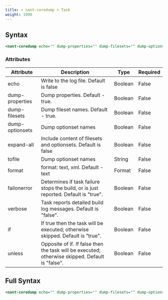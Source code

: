 ```yaml
---
title: < nant-coredump > Task
weight: 1090
---
```

## Syntax
```xml
<nant-coredump echo="" dump-properties="" dump-filesets="" dump-optionsets="" expand-all="" tofile="" format="" failonerror="" verbose="" if="" unless="" />
```
### Attributes
| Attribute | Description | Type | Required |
| --------- | ----------- | ---- | -------- |
| echo | Write to the log file. Default is false | Boolean | False |
| dump-properties | Dump properties. Default - true. | Boolean | False |
| dump-filesets | Dump fileset names. Default - true. | Boolean | False |
| dump-optionsets | Dump optionset names | Boolean | False |
| expand-all | Include content of filesets and optionsets. Default is false | Boolean | False |
| tofile | Dump optionset names | String | False |
| format | format: text, xml. Default - text | Format | False |
| failonerror | Determines if task failure stops the build, or is just reported. Default is &quot;true&quot;. | Boolean | False |
| verbose | Task reports detailed build log messages.  Default is &quot;false&quot;. | Boolean | False |
| if | If true then the task will be executed; otherwise skipped. Default is &quot;true&quot;. | Boolean | False |
| unless | Opposite of if.  If false then the task will be executed; otherwise skipped. Default is &quot;false&quot;. | Boolean | False |

## Full Syntax
```xml
<nant-coredump echo="" dump-properties="" dump-filesets="" dump-optionsets="" expand-all="" tofile="" format="" failonerror="" verbose="" if="" unless="" />
```
